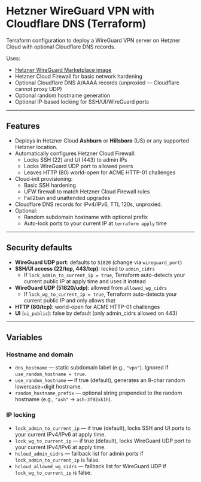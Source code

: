 # Hetzner WireGuard VPN with Cloudflare DNS (Terraform)

Terraform configuration to deploy a WireGuard VPN server on Hetzner Cloud with optional Cloudflare DNS records.

Uses:
- [Hetzner WireGuard Marketplace image](https://docs.hetzner.com/cloud/apps/list/wireguard/)
- Hetzner Cloud Firewall for basic network hardening
- Optional Cloudflare DNS A/AAAA records (unproxied — Cloudflare cannot proxy UDP)
- Optional random hostname generation
- Optional IP-based locking for SSH/UI/WireGuard ports

---

## Features

- Deploys in Hetzner Cloud **Ashburn** or **Hillsboro** (US) or any supported Hetzner location.
- Automatically configures Hetzner Cloud Firewall:
  - Locks SSH (22) and UI (443) to admin IPs
  - Locks WireGuard UDP port to allowed peers
  - Leaves HTTP (80) world-open for ACME HTTP-01 challenges
- Cloud-init provisioning:
  - Basic SSH hardening
  - UFW firewall to match Hetzner Cloud Firewall rules
  - Fail2ban and unattended upgrades
- Cloudflare DNS records for IPv4/IPv6, TTL 120s, unproxied.
- Optional:
  - Random subdomain hostname with optional prefix
  - Auto-lock ports to your current IP at `terraform apply` time

---

## Security defaults

- **WireGuard UDP port**: defaults to `51820` (change via `wireguard_port`)
- **SSH/UI access (22/tcp, 443/tcp)**: locked to `admin_cidrs`
  - If `lock_admin_to_current_ip = true`, Terraform auto-detects your current public IP at apply time and uses it instead
- **WireGuard UDP (51820/udp)**: allowed from `allowed_wg_cidrs`
  - If `lock_wg_to_current_ip = true`, Terraform auto-detects your current public IP and only allows that
- **HTTP (80/tcp)**: world-open for ACME HTTP-01 challenges
- **UI** (`ui_public`): false by default (only admin_cidrs allowed on 443)

---

## Variables

### Hostname and domain
- `dns_hostname` — static subdomain label (e.g., `"vpn"`). Ignored if `use_random_hostname = true`.
- `use_random_hostname` — if true (default), generates an 8-char random lowercase+digit hostname.
- `random_hostname_prefix` — optional string prepended to the random hostname (e.g., `"ash"` → `ash-3f92xk1h`).

### IP locking
- `lock_admin_to_current_ip` — if true (default), locks SSH and UI ports to your current IPv4/IPv6 at apply time.
- `lock_wg_to_current_ip` — if true (default), locks WireGuard UDP port to your current IPv4/IPv6 at apply time.
- `hcloud_admin_cidrs` — fallback list for admin ports if `lock_admin_to_current_ip` is false.
- `hcloud_allowed_wg_cidrs` — fallback list for WireGuard UDP if `lock_wg_to_current_ip` is false.
